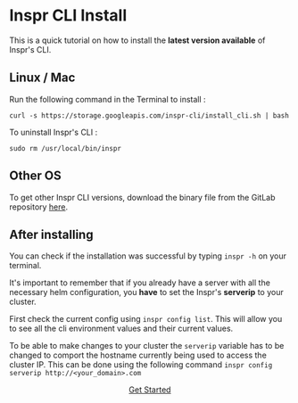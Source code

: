 # Inspr CLI Install

This is a quick tutorial on how to install the **latest version available** of Inspr's CLI.

## Linux / Mac

Run the following command in the Terminal to install :

```
curl -s https://storage.googleapis.com/inspr-cli/install_cli.sh | bash
```

To uninstall Inspr's CLI :

```
sudo rm /usr/local/bin/inspr
```

## Other OS

To get other Inspr CLI versions, download the binary file from the GitLab repository [here](https://github.com/inspr/inspr/-/releases).

## After installing

You can check if the installation was successful by typing `inspr -h` on your terminal.

It's important to remember that if you already have a server with all the necessary helm configuration, you **have** to set the Inspr's **serverip** to your cluster.

First check the current config using `inspr config list`.
This will allow you to see all the cli environment values and their current values.

To be able to make changes to your cluster the `serverip` variable has to be changed to comport the hostname currently being used to access the cluster IP. This can be done using the following command
`inspr config serverip http://<your_domain>.com`

[<center>Get Started</center>](readme.md)
